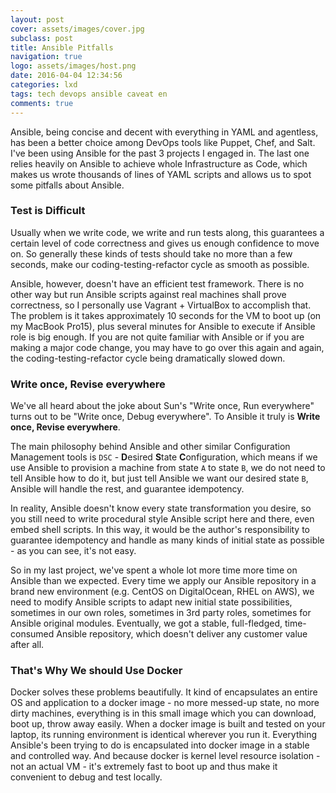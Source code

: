 ```yaml
---
layout: post
cover: assets/images/cover.jpg
subclass: post
title: Ansible Pitfalls
navigation: true
logo: assets/images/host.png
date: 2016-04-04 12:34:56
categories: lxd
tags: tech devops ansible caveat en
comments: true
---
```


Ansible, being concise and decent with everything in YAML and agentless, has been a better choice among DevOps tools like Puppet, Chef, and Salt. I've been using Ansible for the past 3 projects I engaged in. The last one relies heavily on Ansible to achieve whole Infrastructure as Code, which makes us wrote thousands of lines of YAML scripts and allows us to spot some pitfalls about Ansible.


### Test is Difficult

Usually when we write code, we write and run tests along, this guarantees a certain level of code correctness and gives us enough confidence to move on. So generally these kinds of tests should take no more than a few seconds, make our coding-testing-refactor cycle as smooth as possible.


Ansible, however, doesn't have an efficient test framework. There is no other way but run Ansible scripts against real machines shall prove correctness, so I personally use Vagrant + VirtualBox to accomplish that. The problem is it takes approximately 10 seconds for the VM to boot up (on my MacBook Pro15), plus several minutes for Ansible to execute if Ansible role is big enough. If you are not quite familiar with Ansible or if you are making a major code change, you may have to go over this again and again, the coding-testing-refactor cycle being dramatically slowed down.


### Write once, Revise everywhere

We've all heard about the joke about Sun's "Write once, Run everywhere" turns out to be "Write once, Debug everywhere". To Ansible it truly is **Write once, Revise everywhere**. 

The main philosophy behind Ansible and other similar Configuration Management tools is `DSC` - **D**esired **S**tate **C**onfiguration, which means if we use Ansible to provision a machine from state `A` to state `B`, we do not need to tell Ansible how to do it, but just tell Ansible we want our desired state `B`, Ansible will handle the rest, and guarantee idempotency.

In reality, Ansible doesn't know every state transformation you desire, so you still need to write procedural style Ansible script here and there, even embed shell scripts. In this way, it would be the author's responsibility to guarantee idempotency and handle as many kinds of initial state as possible - as you can see, it's not easy.

So in my last project, we've spent a whole lot more time more time on Ansible than we expected. Every time we apply our Ansible repository in a brand new environment (e.g. CentOS on DigitalOcean, RHEL on AWS), we need to modify Ansible scripts to adapt new initial state possibilities, sometimes in our own roles, sometimes in 3rd party roles, sometimes for Ansible original modules. Eventually, we got a stable, full-fledged, time-consumed Ansible repository, which doesn't deliver any customer value after all.



### That's Why We should Use Docker

Docker solves these problems beautifully. It kind of encapsulates an entire OS and application to a docker image - no more messed-up state, no more dirty machines, everything is in this small image which you can download, boot up, throw away easily. When a docker image is built and tested on your laptop, its running environment is identical wherever you run it. Everything Ansible's been trying to do is encapsulated into docker image in a stable and controlled way. And because docker is kernel level resource isolation - not an actual VM - it's extremely fast to boot up and thus make it convenient to debug and test locally.

    
